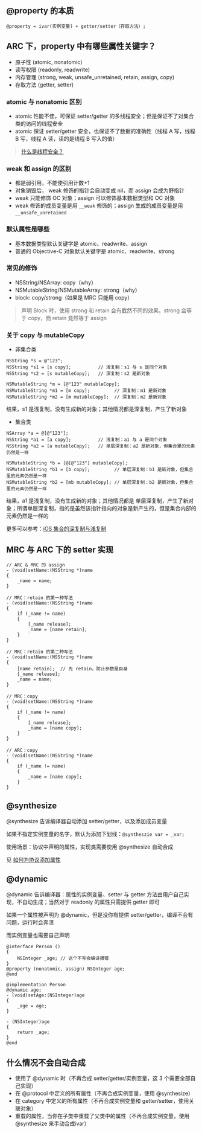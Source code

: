 ## @property 的本质
```objc
@property = ivar(实例变量) + getter/setter（存取方法）;
```

## ARC 下，property 中有哪些属性关键字？

+ 原子性 (atomic, nonatomic)
+ 读写权限 (readonly, readwrite)
+ 内存管理 (strong, weak, unsafe_unretained, retain, assign, copy)
+ 存取方法 (getter, setter)

### atomic 与 nonatomic 区别
+ atomic 性能不佳，可保证 setter/getter 的多线程安全；但是保证不了对集合类的访问的线程安全
+ atomic 保证 setter/getter 安全，也保证不了数据的准确性（线程 A 写，线程 B 写，线程 A 读，读的是线程 B 写入的值）

> [什么是线程安全？](http://lemon2well.top/2018/09/30/iOS%20%E5%BC%80%E5%8F%91/atomic%E6%98%AF%E4%B8%8D%E6%98%AF%E7%BA%BF%E7%A8%8B%E5%AE%89%E5%85%A8%E7%9A%84/)

### weak 和 assign 的区别
+ 都是弱引用，不能使引用计数+1
+ 对象销毁后， weak 修饰的指针会自动变成 nil，而 assign 会成为野指针
+ weak 只能修饰 OC 对象；assign 可以修饰基本数据类型和 OC 对象
+ weak 修饰的成员变量是用 `__weak` 修饰的；assign 生成的成员变量是用 `__unsafe_unretained`

### 默认属性是哪些
+ 基本数据类型默认关键字是 atomic、readwrite、assign 
+ 普通的 Objective-C 对象默认关键字是 atomic、readwrite、strong

### 常见的修饰
+ NSString/NSArray: copy（why）
+ NSMutableString/NSMutableArray: strong（why）
+ block: copy/strong（如果是 MRC 只能用 copy）

> 声明 Block 时，使用 strong 和 retain 会有截然不同的效果。strong 会等于 copy，而 retain 竟然等于 assign

### 关于 copy 与 mutableCopy
+ 非集合类

```objc
NSString *s = @"123";
NSString *s1 = [s copy];          // 浅复制：s1 与 s 是同个对象
NSString *s2 = [s mutableCopy];   // 深复制：s2 是新对象

NSMutableString *m = [@"123" mutableCopy];  
NSMutableString *m1 = [m copy];         // 深复制：m1 是新对象
NSMutableString *m2 = [m mutableCopy];  // 深复制：m2 是新对象
```

结果，s1 是浅复制，没有生成新的对象；其他情况都是深复制，产生了新对象

+ 集合类


```objc
NSArray *a = @[@"123"];
NSString *a1 = [a copy];          // 浅复制：a1 与 a 是同个对象
NSString *a2 = [a mutableCopy];   // 单层深复制：a2 是新对象，但集合里的元素仍然是一样

NSMutableString *b = [@[@"123"] mutableCopy];  
NSMutableString *b1 = [b copy];         // 单层深复制：b1 是新对象，但集合里的元素仍然是一样
NSMutableString *b2 = [mb mutableCopy]; // 单层深复制：b2 是新对象，但集合里的元素仍然是一样
```

结果，a1 是浅复制，没有生成新的对象；其他情况都是 单层深复制，产生了新对象；所谓单层深复制，指的是虽然该指针指向的对象是新产生的，但是集合内部的元素仍然是一样的

更多可以参考：[iOS 集合的深复制与浅复制](https://www.zybuluo.com/MicroCai/note/50592)

## MRC 与 ARC 下的 setter 实现
```objc
// ARC & MRC 的 assign
- (void)setName:(NSString *)name
{
    _name = name;
}

// MRC：retain 的第一种写法
- (void)setName:(NSString *)name
{
    if (_name != name)
    {
        [_name release];
        _name = [name retain];
    }
}

// MRC：retain 的第二种写法
- (void)setName:(NSString *)name
{
    [name retain];  // 先 retain，防止参数是自身
    [_name release];
    _name = name;
}

// MRC：copy
- (void)setName:(NSString *)name
{
    if (_name != name)
    {
        [_name release];
        _name = [name copy];
    }
}

// ARC：copy
- (void)setName:(NSString *)name
{
    if (_name != name)
    {
        _name = [name copy];
    }
}
```

## @synthesize

@synthesize 告诉编译器自动添加 setter/getter，以及添加成员变量

如果不指定实例变量的名字，默认为添加下划线：`@syntheszie var = _var;`

使用场景：协议中声明的属性，实现类需要使用 @synthesize 自动合成

见 [如何为协议添加属性](https://norcy.github.io/wiki/tech/iOS/Runtime/如何为协议添加属性)

## @dynamic
@dynamic 告诉编译器：属性的实例变量、setter 与 getter 方法由用户自己实现，不自动生成；当然对于 readonly 的属性只需提供 getter 即可

如果一个属性被声明为 @dynamic，但是没你有提供 setter/getter，编译不会有问题，运行时会奔溃

而实例变量也需要自己声明

```objc
@interface Person ()
{
    NSInteger _age; // 这个不写会编译报错
}
@property (nonatomic, assign) NSInteger age;
@end

@implementation Person
@dynamic age;
- (void)setAge:(NSInteger)age
{
    _age = age;
}

- (NSInteger)age
{
    return _age;
}
@end
```

## 什么情况不会自动合成
+ 使用了 @dynamic 时（不再合成 setter/getter/实例变量，这 3 个需要全部自己实现）
+ 在 @protocol 中定义的所有属性（不再合成实例变量，使用 @synthesize）
+ 在 category 中定义的所有属性（不再合成实例变量和 getter/setter，使用关联对象）
+ 重载的属性，当你在子类中重载了父类中的属性（不再合成实例变量，使用 @synthesize 来手动合成ivar）
